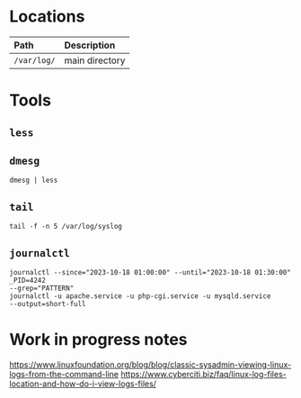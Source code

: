 # Locations  

| Path        | Description    |
|:----------- |:-------------- |
| `/var/log/` | main directory |


# Tools  

## `less`  

## `dmesg`  

`dmesg | less`  

## `tail`  

`tail -f -n 5 /var/log/syslog`  

## `journalctl`

```shell
journalctl --since="2023-10-18 01:00:00" --until="2023-10-18 01:30:00"
_PID=4242
--grep="PATTERN"
journalctl -u apache.service -u php-cgi.service -u mysqld.service
--output=short-full
```

# Work in progress notes

https://www.linuxfoundation.org/blog/blog/classic-sysadmin-viewing-linux-logs-from-the-command-line
https://www.cyberciti.biz/faq/linux-log-files-location-and-how-do-i-view-logs-files/
